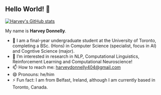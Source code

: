## Hello World! 👋

[![Harvey's GitHub stats](https://github-readme-stats.vercel.app/api?username=harveyrdonnelly&show_icons=true&theme=synthwave)](https://github.com/anuraghazra/github-readme-stats)

My name is **Harvey Donnelly**. 
- 🔭 I am a final-year undergraduate student at the University of Toronto, completing a BSc. (Hons) in Computer Science (specialist, focus in AI) and Cogntive Science (major).
- 🌱 I’m interested in research in NLP, Computational Linguistics, Reinforcement Learning and Computational Neuroscience!
- 📫 How to reach me: harveydonnelly404@gmail.com
- 😄 Pronouns: he/him
- ⚡ Fun fact: I am from Belfast, Ireland, although I am currently based in Toronto, Canada.
